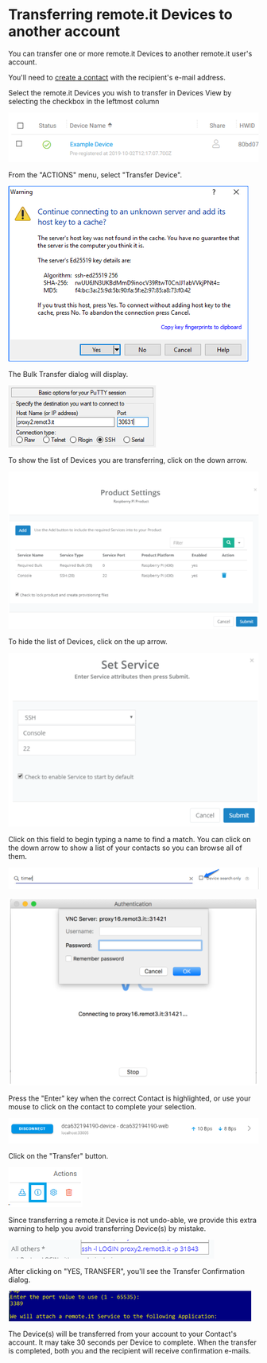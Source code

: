 # Transferring remote.it Devices to another account

You can transfer one or more remote.it Devices to another remote.it user's account.

You'll need to [create a contact](managing-contacts/create-a-contact.md) with the recipient's e-mail address.

Select the remote.it Devices you wish to transfer in Devices View by selecting the checkbox in the leftmost column

![](../.gitbook/assets/image%20%28236%29.png)

From the "ACTIONS" menu, select "Transfer Device".

![](../.gitbook/assets/image%20%28249%29.png)

The Bulk Transfer dialog will display.  

![](../.gitbook/assets/image%20%2818%29.png)

To show the list of Devices you are transferring, click on the down arrow.

![](../.gitbook/assets/image%20%28227%29.png)

To hide the list of Devices, click on the up arrow.

![](../.gitbook/assets/image%20%28304%29.png)

Click on this field to begin typing a name to find a match.  You can click on the down arrow to show a list of your contacts so you can browse all of them.

![](../.gitbook/assets/image%20%28183%29.png)

![](../.gitbook/assets/image%20%28106%29.png)

Press the "Enter" key when the correct Contact is highlighted, or use your mouse to click on the contact to complete your selection.

![](../.gitbook/assets/image%20%28370%29.png)

Click on the "Transfer" button.

![](../.gitbook/assets/image%20%28330%29.png)

Since transferring a remote.it Device is not undo-able, we provide this extra warning to help you avoid transferring Device\(s\) by mistake.

![](../.gitbook/assets/image%20%28127%29.png)

After clicking on "YES, TRANSFER", you'll see the Transfer Confirmation dialog.

![](../.gitbook/assets/image%20%28266%29.png)

The Device\(s\) will be transferred from your account to your Contact's account.  It may take 30 seconds per Device to complete.  When the transfer is completed, both you and the recipient will receive confirmation e-mails.

